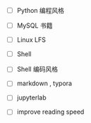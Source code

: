 - [ ] Python 编程风格

- [ ] MySQL 书籍

- [ ] Linux LFS

- [ ] Shell 

- [ ] Shell 编码风格

- [ ] markdown , typora

- [ ] jupyterlab

- [ ] improve reading speed

  
  
  